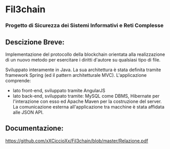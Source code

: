 # Fil3chain

### Progetto di Sicurezza dei Sistemi Informativi e Reti Complesse

## Descizione Breve:
Implementazione del protocollo della blockchain orientata alla realizzazione di un nuovo metodo per esercitare i diritti d'autore su qualsiasi tipo di file.

Sviluppato interamente in Java. La sua architettura è stata definita tramite framework Spring (ed il pattern architetturale MVC).
L'applicazione comprende:
- lato front-end, sviluppato tramite AngularJS
- lato back-end, sviluppato tramite: MySQL come DBMS, Hibernate per l'interazione con esso ed Apache Maven per la costruzione del server. 
La comunicazione esterna all'applicazione tra macchine è stata affidata alle JSON API. 

## Documentazione:
https://github.com/xXCiccioXx/Fil3chain/blob/master/Relazione.pdf
